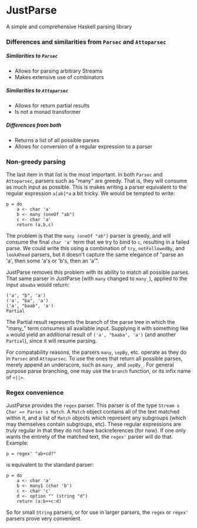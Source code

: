 # JustParse

A simple and comprehensive Haskell parsing library

### Differences and similarities from `Parsec` and `Attoparsec`

##### Similarities to `Parsec`
* Allows for parsing arbitrary Streams 
* Makes extensive use of combinators

##### Similarities to `Attoparsec`
* Allows for return partial results
* Is not a monad transformer 

##### Differences from both
* Returns a list of all possible parses
* Allows for conversion of a regular expression to a parser 

### Non-greedy parsing

The last item in that list is the most important. In both `Parsec` and 
`Attoparsec`, parsers such as "many" are greedy. That is, they will consume 
as much input as possible. This is makes writing a parser equivalent to the 
regular expression `a[ab]*a` a bit tricky. We would be tempted to write:

    p = do
        a <- char 'a'
        b <- many (oneOf "ab")
        c <- char 'a'
        return (a,b,c)

The problem is that the `many (oneOf "ab")` parser is greedy, and will 
consume the final `char 'a'` term that we try to bind to `c`, resulting in a failed parse. We could write this using a combination of `try`, 
`notFollowedBy`, and `lookAhead` parsers, but it doesn't capture the same 
elegance of "parse an 'a', then some 'a's or 'b's, then an 'a'". 

JustParse removes this problem with its ability to match all possible 
parses. That same parser in JustParse (with `many` changed to `many_`), 
applied to the input `abaaba` would return:

    ('a', "b", 'a')
    ('a', "ba", 'a')
    ('a', "baab", 'a')
    Partial

The Partial result represents the branch of the parse tree in which the 
"many\_" term consumes all available input. Supplying it with something 
like `a` would yield an additional result of `('a', "baaba", 'a')` (and 
another `Partial`), since it will resume parsing.

For compatability reasons, the parsers `many`, `sepBy`, etc. operate as 
they do in `Parsec` and `Attoparsec`. To use the ones that return all 
possible parses, merely append an underscore, such as `many_` and `sepBy_`. 
For general purpose parse branching, one may use the `branch` function, or 
its infix name of `<||>`.

### Regex convenience

JustParse provides the `regex` parser. This parser is of the type 
`Stream s Char => Parser s Match`. A `Match` object contains all of the 
text matched within it, and a list of `Match` objects which represent any 
subgroups (which may themselves contain subgroups, etc). These regular 
expressions are truly regular in that they do not have backreferences (for 
now). If one only wants the entirety of the matched text, the `regex'` 
parser will do that. Example:

    p = regex' "ab+cd?"

is equivalent to the standard parser:

    p = do
        a <- char 'a'
        b <- many1 (char 'b')
        c <- char 'c'
        d <- option "" (string "d")
        return (a:b++c:d)
       
So for small `String` parsers, or for use in larger parsers, the `regex` or 
`regex'` parsers prove very convenient.
